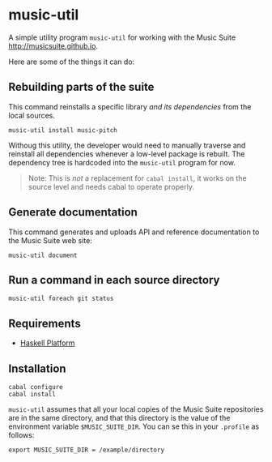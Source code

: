 
# music-util

A simple utility program `music-util` for working with the Music Suite <http://musicsuite.github.io>.

Here are some of the things it can do:

## Rebuilding parts of the suite 

This command reinstalls a specific library *and its dependencies* from the local sources.
 
    music-util install music-pitch

Withoug this utility, the developer would need to manually traverse and reinstall all dependencies whenever a low-level package is rebuilt. The dependency tree is hardcoded into the `music-util` program for now.

> Note: This is *not* a replacement for `cabal install`, it works on the source level and
needs cabal to operate properly.

## Generate documentation

This command generates and uploads API and reference documentation to the Music Suite web site:

    music-util document

## Run a command in each source directory

    music-util foreach git status

## Requirements

* [Haskell Platform](http://www.haskell.org/platform)

## Installation

    cabal configure
    cabal install

`music-util` assumes that all your local copies of the Music Suite repositories are in the same directory, and that this directory is the value of the environment variable `$MUSIC_SUITE_DIR`. You can se this in your `.profile` as follows:

    export MUSIC_SUITE_DIR = /example/directory